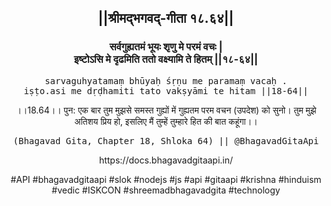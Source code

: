 <center><h2>||श्रीमद्‍भगवद्‍-गीता १८.६४||</h2>
<h3>सर्वगुह्यतमं भूयः शृणु मे परमं वचः |<br/>इष्टोऽसि मे दृढमिति ततो वक्ष्यामि ते हितम् ||१८-६४||</h3>
<pre>sarvaguhyatamaṃ bhūyaḥ śṛṇu me paramaṃ vacaḥ .<br/>iṣṭo.asi me dṛḍhamiti tato vakṣyāmi te hitam ||18-64||</pre>
<p>।।18.64।। पुन: एक बार तुम मुझसे समस्त गुह्यों में गुह्यतम परम वचन (उपदेश) को सुनो। तुम मुझे अतिशय प्रिय हो, इसलिए मैं तुम्हें तुम्हारे हित की बात कहूंगा।।</p>
<pre>(Bhagavad Gita, Chapter 18, Shloka 64) || @BhagavadGitaApi</pre><p>https://docs.bhagavadgitaapi.in/</p><p>#API #bhagavadgitaapi #slok #nodejs #js #api #gitaapi #krishna #hinduism #vedic #ISKCON #shreemadbhagavadgita #technology</p></center>